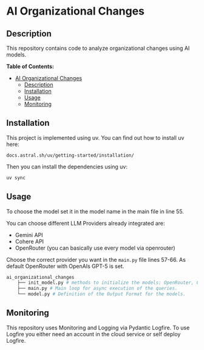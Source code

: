 # AI Organizational Changes

## Description
This repository contains code to analyze organizational changes using AI models.


**Table of Contents:**
- [AI Organizational Changes](#ai-organizational-changes)
  - [Description](#description)
  - [Installation](#installation)
  - [Usage](#usage)
  - [Monitoring](#monitoring)




## Installation

This project is implemented using uv. You can find out how to install uv here:

```link
docs.astral.sh/uv/getting-started/installation/
```

Then you can install the dependencies using uv:

```bash
uv sync
```


## Usage

To choose the model set it in the model name in the main file in line 55.

You can choose different LLM Providers already integrated are:

- Gemini API
- Cohere API
- OpenRouter (you can basically use every model via openrouter)

Choose the correct provider you want in the ```main.py``` file lines 57-66. As default OpenRouter with OpenAIs GPT-5 is set.

```python
ai_organizational_changes
    ├── init_model.py # methods to initialize the models: OpenRouter, Cohere, Gemini
    ├── main.py # Main loop for async execution of the queries.
    └── model.py # Definition of the Output Format for the models.
````

## Monitoring

This repository uses Monitoring and Logging via Pydantic Logfire.
To use Logfire you either need an account in the cloud service or self deploy Logfire.
